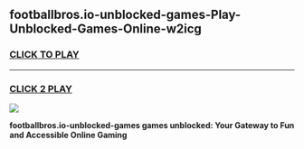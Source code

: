 
## footballbros.io-unblocked-games-Play-Unblocked-Games-Online-w2icg
<h3>
<a href="https://premium76.site?title=footballbros.io-unblocked-games&ref=24A">CLICK TO PLAY</a></h3>
<hr>

<h3>
<a href="https://premium76.site?title=footballbros.io-unblocked-games&ref=24A">CLICK 2 PLAY</a>
  
</h3>

<a href="https://premium76.site?title=footballbros.io-unblocked-games&ref=24A"><img src="https://clearcache.store/games.png"></a>


**footballbros.io-unblocked-games games unblocked: Your Gateway to Fun and Accessible Online Gaming**
